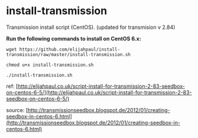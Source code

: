 install-transmission
====================

Transmission install script (CentOS). (updated for transmision v 2.84)

**Run the following commands to install on CentOS 6.x:**

```
wget https://github.com/elijahpaul/install-transmission/raw/master/install-transmission.sh

chmod u+x install-transmission.sh

./install-transmission.sh
```
ref: [http://elijahpaul.co.uk/script-install-for-transmission-2-83-seedbox-on-centos-6-5/](http://elijahpaul.co.uk/script-install-for-transmission-2-83-seedbox-on-centos-6-5/)

source: [http://transmissionseedbox.blogspot.de/2012/01/creating-seedbox-in-centos-6.html](http://transmissionseedbox.blogspot.de/2012/01/creating-seedbox-in-centos-6.html)
